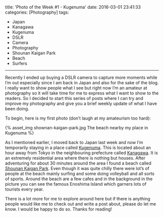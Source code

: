 title: 'Photo of the Week #1 - Kugenuma'
date: 2016-03-01 23:41:33
categories: [Photography]
tags:
- Japan
- Kanagawa
- Kugenuma
- DSLR
- Camera
- Photography
- Shounan Kaigan Park
- Beach
- Surfers
---

Recently I ended up buying a DSLR camera to capture more moments while I’m out especially since I am back in Japan and also for the sake of the blog. I really want to show people what I see but right now I’m an amateur at photography so it will take time for me to express what I want to show to the readers. So I decided to start this series of posts where I can try and improve my photography and give you a brief weekly update of what I have been doing.

<!-- more -->

To begin, here is my first photo (don’t laugh at my amateurism too hard):

{% asset_img shownan-kaigan-park.jpg The beach nearby my place in Kugenuma %}

As I mentioned earlier, I moved back to Japan last week and now I’m temporarily staying in a place called [Kugenuma](http://www.surfinginjapan.com/kanagawa/kugenuma). This is located about an hour away from Tokyo in the neighbouring prefecture called [Kanagawa](http://www.japan-guide.com/list/e1215.html).  It is an extremely residential area where there is nothing but houses. After adventuring for about 30 minutes around the area I found a beach called [Shounan Kaigan Park](http://www.tripadvisor.com/Attraction_Review-g1021277-d1997895-Reviews-Shonan_Kaigan_Park-Fujisawa_Kanagawa_Prefecture_Kanto.html). Even though it was quite chilly there were lot’s of people at the beach mainly surfing and some doing volleyball and all sorts of sports. Around the beach are a few cafes and in the background in the picture you can see the famous Enoshima Island which garners lots of tourists every year.

There is a lot more for me to explore around here but if there is anything people would like me to check out and write a post about, please do let me know. I would be happy to do so. Thanks for reading!

